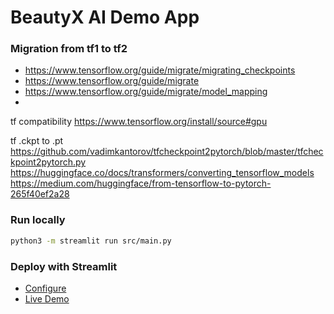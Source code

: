 # BeautyX AI Demo App

### Migration from tf1 to tf2
- https://www.tensorflow.org/guide/migrate/migrating_checkpoints
- https://www.tensorflow.org/guide/migrate
- https://www.tensorflow.org/guide/migrate/model_mapping
- 

tf compatibility 
https://www.tensorflow.org/install/source#gpu

tf .ckpt to .pt
https://github.com/vadimkantorov/tfcheckpoint2pytorch/blob/master/tfcheckpoint2pytorch.py
https://huggingface.co/docs/transformers/converting_tensorflow_models
https://medium.com/huggingface/from-tensorflow-to-pytorch-265f40ef2a28

### Run locally

```bash
python3 -m streamlit run src/main.py
```

### Deploy with Streamlit
- [Configure](https://share.streamlit.io/)
- [Live Demo](https://beautyx.streamlit.app/)
